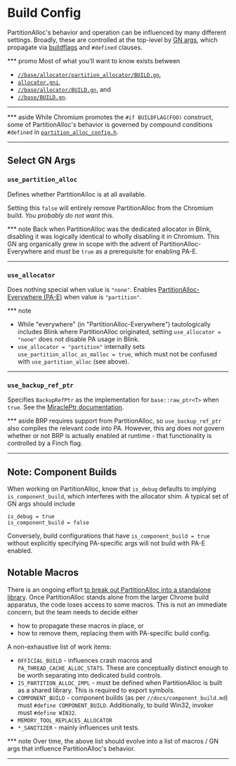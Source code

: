 # Build Config

PartitionAlloc's behavior and operation can be influenced by many
different settings. Broadly, these are controlled at the top-level by
[GN args][gn-declare-args], which propagate via
[buildflags][buildflag-header] and `#defined` clauses.

*** promo
Most of what you'll want to know exists between

* [`//base/allocator/partition_allocator/BUILD.gn`][pa-build-gn],
* [`allocator.gni`][allocator-gni],
* [`//base/allocator/BUILD.gn`][base-allocator-build-gn], and
* [`//base/BUILD.gn`][base-build-gn].
***

*** aside
While Chromium promotes the `#if BUILDFLAG(FOO)` construct, some of
PartitionAlloc's behavior is governed by compound conditions `#defined`
in [`partition_alloc_config.h`][partition-alloc-config].
***

## Select GN Args

### `use_partition_alloc`

Defines whether PartitionAlloc is at all available.

Setting this `false` will entirely remove PartitionAlloc from the
Chromium build. _You probably do not want this._

*** note
Back when PartitionAlloc was the dedicated allocator in Blink, disabling
it was logically identical to wholly disabling it in Chromium. This GN
arg organically grew in scope with the advent of
PartitionAlloc-Everywhere and must be `true` as a prerequisite for
enabling PA-E.
***

### `use_allocator`

Does nothing special when value is `"none"`. Enables
[PartitionAlloc-Everywhere (PA-E)][pae-public-doc] when value is
`"partition"`.

*** note
* While "everywhere" (in "PartitionAlloc-Everywhere") tautologically
  includes Blink where PartitionAlloc originated, setting
  `use_allocator = "none"` does not disable PA usage in Blink.
* `use_allocator = "partition"` internally sets
  `use_partition_alloc_as_malloc = true`, which must not be confused
  with `use_partition_alloc` (see above).
***

### `use_backup_ref_ptr`

Specifies `BackupRefPtr` as the implementation for `base::raw_ptr<T>`
when `true`. See the [MiraclePtr documentation][miracleptr-doc].

*** aside
BRP requires support from PartitionAlloc, so `use_backup_ref_ptr` also
compiles the relevant code into PA. However, this arg does _not_ govern
whether or not BRP is actually enabled at runtime - that functionality
is controlled by a Finch flag.
***

## Note: Component Builds

When working on PartitionAlloc, know that `is_debug` defaults to
implying `is_component_build`, which interferes with the allocator
shim. A typical set of GN args should include

```none
is_debug = true
is_component_build = false
```

Conversely, build configurations that have `is_component_build = true`
without explicitly specifying PA-specific args will not build with PA-E
enabled.

## Notable Macros

There is an ongoing effort
[to break out PartitionAlloc into a standalone library][pa-ee-crbug].
Once PartitionAlloc stands alone from the larger Chrome build apparatus,
the code loses access to some macros. This is not an immediate concern,
but the team needs to decide either

* how to propagate these macros in place, or
* how to remove them, replacing them with PA-specific build config.

A non-exhaustive list of work items:

* `OFFICIAL_BUILD` - influences crash macros and
  `PA_THREAD_CACHE_ALLOC_STATS`. These are conceptually distinct enough
  to be worth separating into dedicated build controls.
* `IS_PARTITION_ALLOC_IMPL` - must be defined when PartitionAlloc is
  built as a shared library. This is required to export symbols.
* `COMPONENT_BUILD` - component builds (as per
  `//docs/component_build.md`) must `#define COMPONENT_BUILD`.
  Additionally, to build Win32, invoker must `#define WIN32`.
* `MEMORY_TOOL_REPLACES_ALLOCATOR`
* `*_SANITIZER` - mainly influences unit tests.

*** note
Over time, the above list should evolve into a list of macros / GN args
that influence PartitionAlloc's behavior.
***

[gn-declare-args]: https://gn.googlesource.com/gn/+/refs/heads/main/docs/reference.md#func_declare_args
[buildflag-header]: https://source.chromium.org/chromium/chromium/src/+/main:build/buildflag_header.gni
[pa-build-gn]: https://source.chromium.org/chromium/chromium/src/+/main:base/allocator/partition_allocator/BUILD.gn
[allocator-gni]: https://source.chromium.org/chromium/chromium/src/+/main:base/allocator/allocator.gni
[base-allocator-build-gn]: https://source.chromium.org/chromium/chromium/src/+/main:base/allocator/BUILD.gn
[base-build-gn]: https://source.chromium.org/chromium/chromium/src/+/main:base/BUILD.gn
[partition-alloc-config]: https://source.chromium.org/chromium/chromium/src/+/main:base/allocator/partition_allocator/partition_alloc_config.h
[pae-public-doc]: https://docs.google.com/document/d/1R1H9z5IVUAnXJgDjnts3nTJVcRbufWWT9ByXLgecSUM/preview
[miracleptr-doc]: https://docs.google.com/document/d/1pnnOAIz_DMWDI4oIOFoMAqLnf_MZ2GsrJNb_dbQ3ZBg/preview
[pa-ee-crbug]: https://crbug.com/1151236
